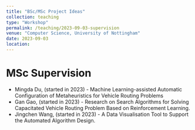 ```yaml
---
title: "BSc/MSc Project Ideas"
collection: teaching
type: "Workshop"
permalink: /teaching/2023-09-03-supervision
venue: "Computer Science, University of Nottingham"
date: 2023-09-03
location: 
---
```


MSc Supervision 
======
- Mingda Du, (started in 2023) - Machine Learning-assisted Automatic Configuration of Metaheuristics for Vehicle Routing Problems
- Gan Gao, (started in 2023) - Research on Search Algorithms for Solving Capacitated Vehicle Routing Problem Based on Reinforcement Learning.
- Jingchen Wang, (started in 2023) - A Data Visualisation Tool to Support the Automated Algorithm Design.